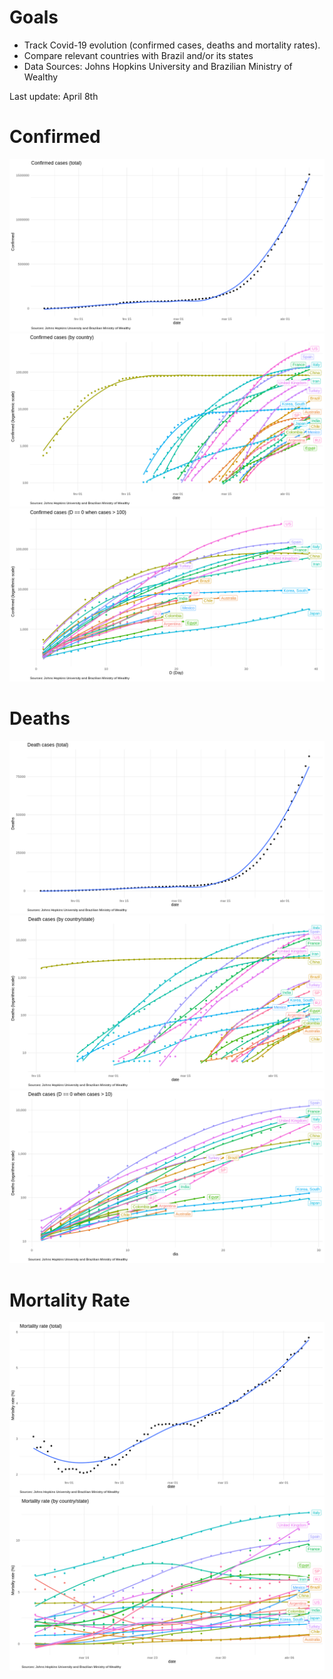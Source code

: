 # Goals
 
 - Track Covid-19 evolution (confirmed cases, deaths and mortality rates).
 - Compare relevant countries with Brazil and/or its states
 - Data Sources: Johns Hopkins University and Brazilian Ministry of Wealthy

  Last update: April 8th

# Confirmed

![](img/confirmed_total.png) 
![](img/confirmed_detail.png)
![](img/confirmed_compare.png) 

# Deaths

![](img/deaths_total.png) 
![](img/deaths_detail.png)
![](img/deaths_compare.png) 

# Mortality Rate

![](img/mortality_total.png) 
![](img/mortality_detail.png)


